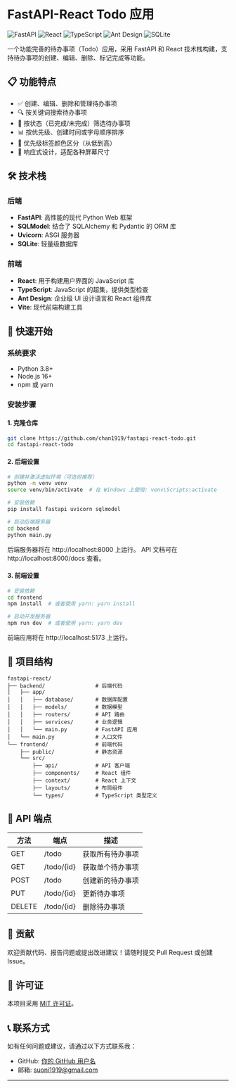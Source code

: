# FastAPI-React Todo 应用

![FastAPI](https://img.shields.io/badge/FastAPI-005571?style=for-the-badge&logo=fastapi)
![React](https://img.shields.io/badge/React-61DAFB?style=for-the-badge&logo=react&logoColor=black)
![TypeScript](https://img.shields.io/badge/TypeScript-007ACC?style=for-the-badge&logo=typescript&logoColor=white)
![Ant Design](https://img.shields.io/badge/Ant%20Design-0170FE?style=for-the-badge&logo=ant-design&logoColor=white)
![SQLite](https://img.shields.io/badge/SQLite-003B57?style=for-the-badge&logo=sqlite&logoColor=white)

一个功能完善的待办事项（Todo）应用，采用 FastAPI 和 React 技术栈构建，支持待办事项的创建、编辑、删除、标记完成等功能。

## 📋 功能特点

- ✅ 创建、编辑、删除和管理待办事项
- 🔍 按关键词搜索待办事项
- 🔄 按状态（已完成/未完成）筛选待办事项
- 📊 按优先级、创建时间或字母顺序排序
- 🌈 优先级标签颜色区分（从低到高）
- 📱 响应式设计，适配各种屏幕尺寸

## 🛠️ 技术栈

### 后端

- **FastAPI**: 高性能的现代 Python Web 框架
- **SQLModel**: 结合了 SQLAlchemy 和 Pydantic 的 ORM 库
- **Uvicorn**: ASGI 服务器
- **SQLite**: 轻量级数据库

### 前端

- **React**: 用于构建用户界面的 JavaScript 库
- **TypeScript**: JavaScript 的超集，提供类型检查
- **Ant Design**: 企业级 UI 设计语言和 React 组件库
- **Vite**: 现代前端构建工具

## 🚀 快速开始

### 系统要求

- Python 3.8+
- Node.js 16+
- npm 或 yarn

### 安装步骤

#### 1. 克隆仓库

```bash
git clone https://github.com/chan1919/fastapi-react-todo.git
cd fastapi-react-todo
```

#### 2. 后端设置

```bash
# 创建并激活虚拟环境（可选但推荐）
python -m venv venv
source venv/bin/activate  # 在 Windows 上使用: venv\Scripts\activate

# 安装依赖
pip install fastapi uvicorn sqlmodel

# 启动后端服务器
cd backend
python main.py
```

后端服务器将在 http://localhost:8000 上运行。
API 文档可在 http://localhost:8000/docs 查看。

#### 3. 前端设置

```bash
# 安装依赖
cd frontend
npm install  # 或者使用 yarn: yarn install

# 启动开发服务器
npm run dev  # 或者使用 yarn: yarn dev
```

前端应用将在 http://localhost:5173 上运行。

## 📝 项目结构

```
fastapi-react/
├── backend/                # 后端代码
│   ├── app/
│   │   ├── database/       # 数据库配置
│   │   ├── models/         # 数据模型
│   │   ├── routers/        # API 路由
│   │   ├── services/       # 业务逻辑
│   │   └── main.py         # FastAPI 应用
│   └── main.py             # 入口文件
└── frontend/               # 前端代码
    ├── public/             # 静态资源
    └── src/
        ├── api/            # API 客户端
        ├── components/     # React 组件
        ├── context/        # React 上下文
        ├── layouts/        # 布局组件
        └── types/          # TypeScript 类型定义

```

## 🔄 API 端点

| 方法   | 端点       | 描述             |
| ------ | ---------- | ---------------- |
| GET    | /todo      | 获取所有待办事项 |
| GET    | /todo/{id} | 获取单个待办事项 |
| POST   | /todo      | 创建新的待办事项 |
| PUT    | /todo/{id} | 更新待办事项     |
| DELETE | /todo/{id} | 删除待办事项     |

## 🤝 贡献

欢迎贡献代码、报告问题或提出改进建议！请随时提交 Pull Request 或创建 Issue。

## 📄 许可证

本项目采用 [MIT 许可证](LICENSE)。

## 📞 联系方式

如有任何问题或建议，请通过以下方式联系我：

- GitHub: [你的 GitHub 用户名](https://github.com/chan1919)
- 邮箱: suoni1919@gmail.com

---
